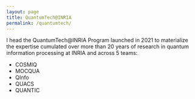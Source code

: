 ```yaml
---
layout: page
title: QuantumTech@INRIA
permalink: /quantumtech/
---
```


I head the QuantumTech@INRIA Program launched in 2021 to materialize
the expertise cumulated over more than 20 years of research in quantum
information processing at INRIA and across 5 teams:

- COSMIQ
- MOCQUA
- QInfo
- QUACS
- QUANTIC
